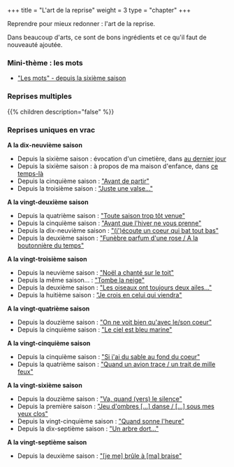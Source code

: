 +++
title = "L'art de la reprise"
weight = 3
type = "chapter"
+++

Reprendre pour mieux redonner : l'art de la reprise.

Dans beaucoup d'arts, ce sont de bons ingrédients et ce qu'il faut de nouveauté ajoutée.

### Mini-thème : les mots

  - ["Les mots" - depuis la sixième saison](../tags/les-mots/)

### Reprises multiples

{{% children description="false" %}}

### Reprises uniques en vrac

**A la dix-neuvième saison**
- Depuis la sixième saison : évocation d'un cimetière, dans [au dernier jour](../seasons/19_dix_neuvieme_saison/au_dernier_jour)
- Depuis la sixième saison : à propos de ma maison d'enfance, dans [ce temps-là](../seasons/19_dix_neuvieme_saison/ce_temps_la)
- Depuis la cinquième saison : ["Avant de partir"](../seasons/19_dix_neuvieme_saison/cerisiers_du_printemps)
- Depuis la troisième saison : ["Juste une valse..."](../seasons/19_dix_neuvieme_saison/charme)

**A la vingt-deuxième saison**
- Depuis la quatrième saison : ["Toute saison trop tôt venue"](../seasons/22_vingt_deuxieme_saison/toute_saison)
- Depuis la cinquième saison : ["Avant que l'hiver ne vous prenne"](../seasons/22_vingt_deuxieme_saison/automne_serein)
- Depuis la dix-neuvième saison : ["(j')écoute un coeur qui bat tout bas"](../seasons/22_vingt_deuxieme_saison/vers_plus_d_amour)
- Depuis la deuxième saison : ["Funèbre parfum d'une rose / A la boutonnière du temps"](../seasons/22_vingt_deuxieme_saison/parfum_d_octobre)

**A la vingt-troisième saison**
- Depuis la neuvième saison : ["Noël a chanté sur le toit"](../seasons/23_vingt_troisieme_saison/noel_lumieres)
- Depuis la même saison... : ["Tombe la neige"](../seasons/23_vingt_troisieme_saison/tombe_la_neige)
- Depuis la deuxième saison : ["Les oiseaux ont toujours deux ailes..."](../seasons/23_vingt_troisieme_saison/reves_d_oiseaux)
- Depuis la huitième saison : ["Je crois en celui qui viendra"](../seasons/23_vingt_troisieme_saison/les_trois_ages_de_la_femme)

**A la vingt-quatrième saison**
- Depuis la douzième saison : ["On ne voit bien qu'avec le/son coeur"](../seasons/24_vingt_quatrieme_saison/l_amour_parfait)
- Depuis la cinquième saison : ["Le ciel est bleu marine"](../seasons/24_vingt_quatrieme_saison/naissance_de_l_aube)

**A la vingt-cinquième saison**
- Depuis la cinquième saison : ["Si j'ai du sable au fond du coeur"](../seasons/25_vingt_cinquieme_saison/grain_a_grain)
- Depuis la quatrième saison : ["Quand un avion trace / un trait de mille feux"](../seasons/25_vingt_cinquieme_saison/departs)

**A la vingt-sixième saison**
- Depuis la douzième saison : ["Va, quand (vers) le silence"](../seasons/26_vingt_sixieme_saison/va_dans_le_soir)
- Depuis la première saison : ["Jeu d'ombres [...] danse / [...] sous mes yeux clos"](../seasons/26_vingt_sixieme_saison/sieste_sur_l_herbe)
- Depuis la vingt-cinquième saison : ["Quand sonne l'heure"](../seasons/26_vingt_sixieme_saison/l_echo)
- Depuis la dix-septième saison : ["Un arbre dort..."](../seasons/26_vingt_sixieme_saison/quatre_soupirs)

**A la vingt-septième saison**
- Depuis la deuxième saison : ["[je me] brûle à [ma] braise"](../seasons/27_vingt_septieme_saison/si)